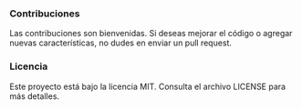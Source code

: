 ### Contribuciones
Las contribuciones son bienvenidas. Si deseas mejorar el código o agregar nuevas características, no dudes en enviar un pull request.

### Licencia
Este proyecto está bajo la licencia MIT. Consulta el archivo LICENSE para más detalles.
